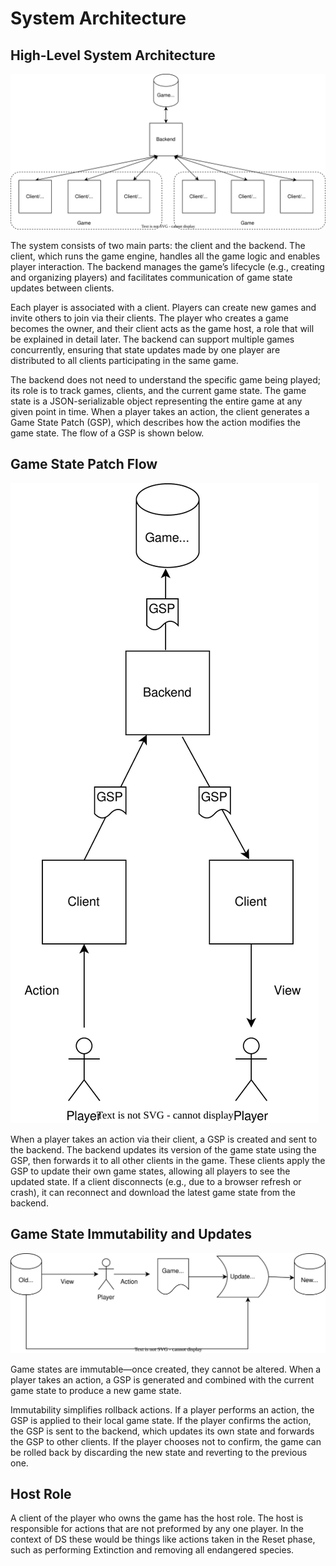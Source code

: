 # System Architecture
## High-Level System Architecture
![High Level Systems Architecture](./img/high-level-system-arch.drawio.svg "High Level Systems Architecture")

The system consists of two main parts: the client and the backend. The client, which runs the game engine, handles all the game logic and enables player interaction. The backend manages the game’s lifecycle (e.g., creating and organizing players) and facilitates communication of game state updates between clients.

Each player is associated with a client. Players can create new games and invite others to join via their clients. The player who creates a game becomes the owner, and their client acts as the game host, a role that will be explained in detail later. The backend can support multiple games concurrently, ensuring that state updates made by one player are distributed to all clients participating in the same game.

The backend does not need to understand the specific game being played; its role is to track games, clients, and the current game state. The game state is a JSON-serializable object representing the entire game at any given point in time. When a player takes an action, the client generates a Game State Patch (GSP), which describes how the action modifies the game state. The flow of a GSP is shown below.

## Game State Patch Flow
![Game State Patch Flow](./img/game-state-flow.drawio.svg "Game State Patch Flow")

When a player takes an action via their client, a GSP is created and sent to the backend. The backend updates its version of the game state using the GSP, then forwards it to all other clients in the game. These clients apply the GSP to update their own game states, allowing all players to see the updated state. If a client disconnects (e.g., due to a browser refresh or crash), it can reconnect and download the latest game state from the backend.

## Game State Immutability and Updates
![Game State Update](./img/game-state-update.drawio.svg "Game State Update")

Game states are immutable—once created, they cannot be altered. When a player takes an action, a GSP is generated and combined with the current game state to produce a new game state.

Immutability simplifies rollback actions. If a player performs an action, the GSP is applied to their local game state. If the player confirms the action, the GSP is sent to the backend, which updates its own state and forwards the GSP to other clients. If the player chooses not to confirm, the game can be rolled back by discarding the new state and reverting to the previous one.

## Host Role
A client of the player who owns the game has the host role. The host is responsible for actions that are not preformed by any one player. In the context of DS these would be things like actions taken in the Reset phase, such as performing Extinction and removing all endangered species.

